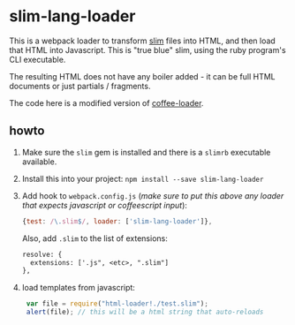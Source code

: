 # slim-lang-loader

This is a webpack loader to transform [slim](http://slimlang.org) files
into HTML, and then load that HTML into Javascript. This is "true blue"
slim, using the ruby program's CLI executable.

The resulting HTML does not have any boiler added - it can be full
HTML documents or just partials / fragments.

The code here is a modified version of
[coffee-loader](https://github.com/webpack-contrib/coffee-loader).

## howto

1. Make sure the `slim` gem is installed and there is a `slimrb`
executable available.

2. Install this into your project: `npm install --save slim-lang-loader`

3. Add hook to `webpack.config.js` (_make sure to put this above any loader
that expects javascript or coffeescript input_):

    ```js
    {test: /\.slim$/, loader: ['slim-lang-loader']},
    ```    

    Also, add `.slim` to the list of extensions:
  
    ```jsP
    resolve: {
      extensions: ['.js", <etc>, ".slim"]
    },
    ```

4. load templates from javascript:

    ```js
     var file = require("html-loader!./test.slim");
     alert(file); // this will be a html string that auto-reloads 
    ```
